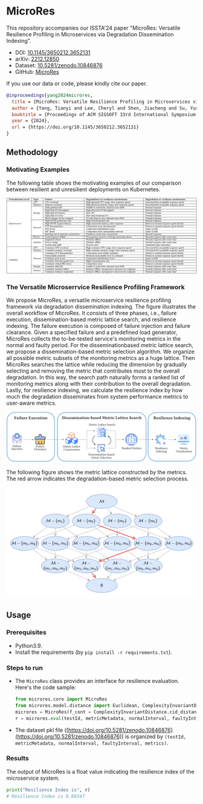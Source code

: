 # MicroRes

This repository accompanies our ISSTA'24 paper "MicroRes: Versatile Resilience Profiling in Microservices via Degradation Dissemination Indexing".

* DOI: [10.1145/3650212.3652131](https://doi.org/10.1145/3650212.3652131)
* arXiv: [2212.12850](https://arxiv.org/abs/2212.12850)
* Dataset: [10.5281/zenodo.10846876](https://doi.org/10.5281/zenodo.10846876)
* GitHub: [MicroRes](https://github.com/yttty/MicroRes)

If you use our data or code, please kindly cite our paper.

```bibtex
@inproceedings{yang2024microres,
  title = {MicroRes: Versatile Resilience Profiling in Microservices via Degradation Dissemination Indexing},
  author = {Yang, Tianyi and Lee, Cheryl and Shen, Jiacheng and Su, Yuxin and Yang, Yongqiang and Lyu, Michael R},
  booktitle = {Proceedings of ACM SIGSOFT 33rd International Symposium on Software Testing and Analysis},
  year = {2024},
  url = {https://doi.org/10.1145/3650212.3652131}
}
```

## Methodology

### Motivating Examples
The following table shows the motivating examples of our comparison between resilient and unresilient deployments on Kubernetes.

![rq](./docs/moti.png)

### The Versatile Microserrvice Resilience Profiling Framework

We propose MicroRes, a versatile microservice resilience profiling framework via degradation dissemination indexing. The figure illustrates the overall workflow of MicroRes. It consists of three phases, i.e., failure execution, dissemination-based metric lattice search, and resilience indexing. The failure execution is composed of failure injection and failure clearance. Given a specified failure and a predefined load generator, MicroRes collects the to-be-tested service's monitoring metrics in the normal and faulty period. For the disseminationbased metric lattice search, we propose a dissemination-based metric selection algorithm. We organize all possible metric subsets of the monitoring metrics as a huge lattice. Then MicroRes searches the lattice while reducing the dimension by gradually selecting and removing the metric that contributes most to the overall degradation. In this way, the search path naturally forms a ranked list of monitoring metrics along with their contribution to the overall degradation. Lastly, for resilience indexing, we calculate the resilience index by how much the degradation disseminates from system performance metrics to user-aware metrics.

![arch](./docs/framework.png)

The following figure shows the metric lattice constructed by the metrics. The red arrow indicates the degradation-based metric selection process.

![lattice](./docs/latt.png)

## Usage

### Prerequisites
- Python3.9.
- Install the requirements (by `pip install -r requirements.txt`).

### Steps to run
- The `MicroRes` class provides an interface for resilience evaluation. Here's the code sample:
    ```python
    from microres.core import MicroRes
    from microres.model.distance import Euclidean, ComplexityInvariantDistance, DTW
    microres = MicroRes(f_cont = ComplexityInvariantDistance.cid_distance) # select a contribution measure from microres/model/distance.py
    r = microres.eval(testId, metricMetadata, normalInterval, faultyInterval, metrics) # the resilience value
    ```
- The dataset pkl file ([https://doi.org/10.5281/zenodo.10846876](https://doi.org/10.5281/zenodo.10846876)) is organized by `(testId, metricMetadata, normalInterval, faultyInterval, metrics)`.

### Results
The output of MicroRes is a float value indicating the resilience index of the microservice system.
```python
print("Resilience Index is", r)
# Resilience Index is 0.86547
```
